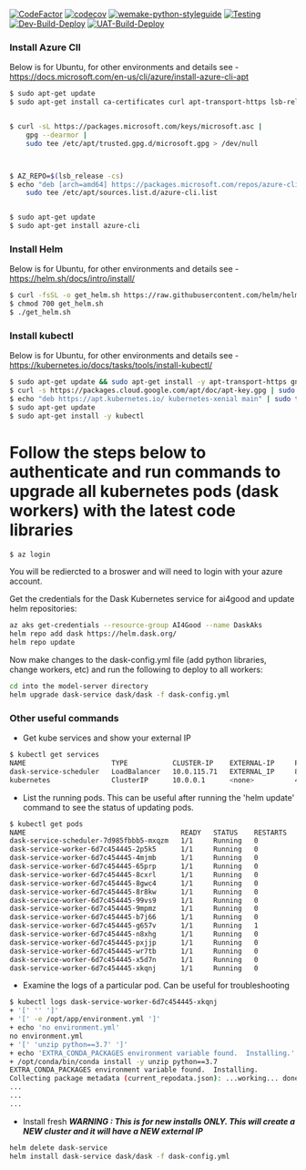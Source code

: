 [![CodeFactor](https://www.codefactor.io/repository/github/aiforgoodsimulator/model-server/badge)](https://www.codefactor.io/repository/github/aiforgoodsimulator/model-server)
[![codecov](https://codecov.io/gh/AIforGoodSimulator/model-server/branch/dev/graph/badge.svg?token=TK647J6ZUC)](https://codecov.io/gh/AIforGoodSimulator/model-server)
[![wemake-python-styleguide](https://img.shields.io/badge/style-wemake-000000.svg)](https://github.com/wemake-services/wemake-python-styleguide)
[![Testing](https://github.com/AIforGoodSimulator/model-server/workflows/AIforGood%20ModelServer%20Tests/badge.svg)](https://github.com/AIforGoodSimulator/model-server/actions?query=workflow%3A%22AIforGood+ModelServer+test+workflow%22)
[![Dev-Build-Deploy](https://github.com/AIforGoodSimulator/model-server/workflows/DEV%20Build%20Deploy/badge.svg)](https://github.com/AIforGoodSimulator/model-server/actions?query=workflow%3A%22DEV+Build+Deploy%22)
[![UAT-Build-Deploy](https://github.com/AIforGoodSimulator/model-server/workflows/UAT%20Build%20Deploy/badge.svg)](https://github.com/AIforGoodSimulator/model-server/actions?query=workflow%3A%22UAT+Build+Deploy%22)



### Install Azure ClI

Below is for Ubuntu, for other environments and details see - https://docs.microsoft.com/en-us/cli/azure/install-azure-cli-apt

```bash
$ sudo apt-get update
$ sudo apt-get install ca-certificates curl apt-transport-https lsb-release gnupg


$ curl -sL https://packages.microsoft.com/keys/microsoft.asc |
    gpg --dearmor |
    sudo tee /etc/apt/trusted.gpg.d/microsoft.gpg > /dev/null



$ AZ_REPO=$(lsb_release -cs)
$ echo "deb [arch=amd64] https://packages.microsoft.com/repos/azure-cli/ $AZ_REPO main" |
    sudo tee /etc/apt/sources.list.d/azure-cli.list


$ sudo apt-get update
$ sudo apt-get install azure-cli
```

### Install Helm 

Below is for Ubuntu, for other environments and details see - https://helm.sh/docs/intro/install/

```bash
$ curl -fsSL -o get_helm.sh https://raw.githubusercontent.com/helm/helm/master/scripts/get-helm-3
$ chmod 700 get_helm.sh
$ ./get_helm.sh
```

### Install kubectl

Below is for Ubuntu, for other environments and details see - https://kubernetes.io/docs/tasks/tools/install-kubectl/

```bash
$ sudo apt-get update && sudo apt-get install -y apt-transport-https gnupg2 curl
$ curl -s https://packages.cloud.google.com/apt/doc/apt-key.gpg | sudo apt-key add -
$ echo "deb https://apt.kubernetes.io/ kubernetes-xenial main" | sudo tee -a /etc/apt/sources.list.d/kubernetes.list
$ sudo apt-get update
$ sudo apt-get install -y kubectl


```

# Follow the steps below to authenticate and run commands to upgrade all kubernetes pods (dask workers) with the latest code libraries

```bash
$ az login 
```

You will be rediercted to a broswer and will need to login with your azure account.

Get the credentials for the Dask Kubernetes service for ai4good and update helm repositories:
```bash
az aks get-credentials --resource-group AI4Good --name DaskAks
helm repo add dask https://helm.dask.org/ 
helm repo update   
```

Now make changes to the dask-config.yml file (add python libraries, change workers, etc) and run the following to deploy to all workers:

```bash
cd into the model-server directory
helm upgrade dask-service dask/dask -f dask-config.yml        
```
                                      

### Other useful commands

* Get kube services and show your external IP
```bash
$ kubectl get services
NAME                     TYPE           CLUSTER-IP    EXTERNAL-IP     PORT(S)                       AGE
dask-service-scheduler   LoadBalancer   10.0.115.71   EXTERNAL_IP     8786:30339/TCP,80:30897/TCP   3d21h
kubernetes               ClusterIP      10.0.0.1      <none>          443/TCP                       3d23h
```

* List the running pods.  This can be useful after running the 'helm update' command to see the status of updating pods.
```bash
$ kubectl get pods
NAME                                      READY   STATUS    RESTARTS   AGE
dask-service-scheduler-7d985fbbb5-mxqzm   1/1     Running   0          10h
dask-service-worker-6d7c454445-2p5k5      1/1     Running   0          10h
dask-service-worker-6d7c454445-4mjmb      1/1     Running   0          10h
dask-service-worker-6d7c454445-65prp      1/1     Running   0          10h
dask-service-worker-6d7c454445-8cxrl      1/1     Running   0          10h
dask-service-worker-6d7c454445-8gwc4      1/1     Running   0          10h
dask-service-worker-6d7c454445-8r8kw      1/1     Running   0          10h
dask-service-worker-6d7c454445-99vs9      1/1     Running   0          10h
dask-service-worker-6d7c454445-9mpmz      1/1     Running   0          10h
dask-service-worker-6d7c454445-b7j66      1/1     Running   0          10h
dask-service-worker-6d7c454445-g657v      1/1     Running   1          10h
dask-service-worker-6d7c454445-n8xhg      1/1     Running   0          10h
dask-service-worker-6d7c454445-pxjjp      1/1     Running   0          10h
dask-service-worker-6d7c454445-wr7tb      1/1     Running   0          10h
dask-service-worker-6d7c454445-x5d7n      1/1     Running   0          10h
dask-service-worker-6d7c454445-xkqnj      1/1     Running   0          10h
```

* Examine the logs of a particular pod.  Can be useful for troubleshooting
```bash
$ kubectl logs dask-service-worker-6d7c454445-xkqnj 
+ '[' '' ']'
+ '[' -e /opt/app/environment.yml ']'
+ echo 'no environment.yml'
no environment.yml
+ '[' 'unzip python==3.7' ']'
+ echo 'EXTRA_CONDA_PACKAGES environment variable found.  Installing.'
+ /opt/conda/bin/conda install -y unzip python==3.7
EXTRA_CONDA_PACKAGES environment variable found.  Installing.
Collecting package metadata (current_repodata.json): ...working... done
...
...
...
```

* Install fresh ***WARNING : This is for new installs ONLY.  This will create a NEW cluster and it will have a NEW external IP***

```bash
helm delete dask-service
helm install dask-service dask/dask -f dask-config.yml      
```
